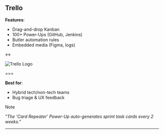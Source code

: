 ## Trello

**Features**:

- Drag-and-drop Kanban
- 100+ Power-Ups (GitHub, Jenkins)
- Butler automation rules
- Embedded media (Figma, logs)

<->

![Trello Logo](logos/trello.png)

===

**Best for**:

- Hybrid tech/non-tech teams
- Bug triage & UX feedback

> [!NOTE]
> *"The 'Card Repeater' Power-Up auto-generates sprint task cards every 2 weeks."*

---

